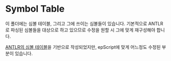 # Symbol Table
이 폴더에는 심볼 테이블, 그리고 그에 쓰이는 심볼들이 있습니다. 기본적으로 ANTLR로 파싱된 심볼들을 대상으로 하고 있으므로 수정을 원할 시
그에 맞게 재구성해야 합니다.

[ANTLR의 심볼 테이블](https://github.com/antlr/symtab)을 기반으로 작성되었지만, epScript에 맞게 어느정도 수정된 부분이 있습니다.